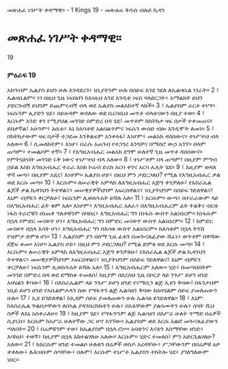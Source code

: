 ﻿
 መጽሐፈ ነገሥት ቀዳማዊ። - 1 Kings 19 - መጽሐፍ ቅዱስ ብሉይ ኪዳን
# መጽሐፈ ነገሥት ቀዳማዊ።
19
### ምዕራፍ 19
አክዓብም ኤልያስ ይህን ሁሉ እንዳደረገ፥ ነቢያትንም ሁሉ በሰይፍ እንደ ገደለ ለኤልዛቤል ነገራት።
2 ፤ ኤልዛቤልም። ነገ በዚህ ጊዜ ነፍስህን ከእነዚህ እንደ አንዲቱ ነፍስ ባላደርጋት፥ አማልክት ይህን ያድርጉብኝ ይህንም ይጨምሩብኝ ብላ ወደ ኤልያስ መልእክተኛ ላከች።
3 ፤ ኤልያስም ፈርቶ ተነሣ፥ ነፍሱንም ሊያድን ሄደ፥ በይሁዳም ወዳለው ወደ ቤርሳቤህ መጥቶ ብላቴናውን በዚያ ተወ።
4 ፤ እርሱም አንድ ቀን የሚያህል መንገድ በምድረ በዳ ሄደ፤ መጥቶም ከክትክታ ዛፍ በታች ተቀመጠና። ይበቃኛል፤ አሁንም፥ አቤቱ፥ እኔ ከአባቶቼ አልበልጥምና ነፍሴን ውሰድ ብሎ እንዲሞት ለመነ።
5 ፤ በክትክታውም ዛፍ በታች ተጋደመ እንቅልፍም አንቀላፋ፤ እነሆም፥ መልአክ ዳሰሰውና። ተነሥተህ ብላ አለው።
6 ፤ ሲመለከትም፥ እነሆ፥ በራሱ አጠገብ የተጋገረ እንጎቻና በማሰሮ ውኃ አገኘ። በላም ጠጣም፥ ተመልሶም ተኛ።
7 ፤ የእግዚአብሔር መልአክ ደግሞ ሁለተኛ ጊዜ መጥቶ ዳሰሰውና። የምትሄድበት መንገድ ሩቅ ነውና ተነሥተህ ብላ አለው።
8 ፤ ተነሥቶም በላ ጠጣም፤ በዚያም ምግብ ኃይል እስከ እግዚአብሔር ተራራ እስከ ኮሬብ ድረስ አርባ ቀንና አርባ ሌሊት ሄደ።
9 ፤ እዚያም ወዳለ ዋሻ መጣ፥ በዚያም አደረ፤ እነሆም። ኤልያስ ሆይ፥ በዚህ ምን ታደርጋለህ? የሚል የእግዚአብሔር ቃል ወደ እርሱ መጣ።
10 ፤ እርሱም። ለሠራዊት አምላክ ለእግዚአብሔር እጅግ ቀንቻለሁ፤ የእስራኤል ልጆች ቃል ኪዳንህን ትተዋልና፥ መሠዊያዎችህንም አፍርሰዋልና፥ ነቢያትህንም በሰይፍ ገድለዋልና፤ እኔም ብቻዬን ቀርቻለሁ፤ ነፍሴንም ሊወስዱአት ይሻሉ አለ።
11 ፤ እርሱም። ውጣ፥ በተራራውም ላይ በእግዚአብሔር ፊት ቁም አለ። እነሆም፥ እግዚአብሔር አለፈ፥ በእግዚአብሔርም ፊት ትልቅና ብርቱ ነፋስ ተራሮቹን ሰነጠቀ ዓለቶቹንም ሰባበረ፥ እግዚአብሔር ግን በነፋሱ ውስጥ አልነበረም። ከነፋሱም በኋላ የምድር መናወጥ ሆነ፥ እግዚአብሔር ግን በምድር መናወጥ ውስጥ አልነበረም።
12 ፤ ከምድር መናወጥ በኋላ እሳት ሆነ፥ እግዚአብሔር ግን በእሳቱ ውስጥ አልነበረም። ከእሳቱም በኋላ ትንሽ የዝምታ ድምፅ ሆነ።
13 ፤ ኤልያስም ያን በሰማ ጊዜ ፊቱን በመጐናጸፊያው ሸፈነ፥ ወጥቶም በዋሻው ደጃፍ ቆመ። እነሆ። ኤልያስ ሆይ፥ በዚህ ምን ታደርጋለህ? የሚል ድምፅ ወደ እርሱ መጣ።
14 ፤ እርሱም። ለሠራዊት አምላክ ለእግዚአብሔር እጅግ ቀንቻለሁ፤ የእስራኤል ልጆች ቃል ኪዳንህን ትተዋልና፥ መሠዊያዎችህንም አፍርሰዋልና፥ ነቢያትህንም በሰይፍ ገድለዋልና፤ እኔም ብቻዬን ቀርቻለሁ፤ ነፍሴንም ሊወስዱአት ይሻሉ አለ።
15 ፤ እግዚአብሔርም አለው። ሂድ፥ በመጣህበትም መንገድ በምድረ በዳ ወደ ደማስቆ ተመለስ፤ ከዚያም በደረስህ ጊዜ በሶርያ ላይ ንጉሥ ይሆን ዘንድ አዛሄልን ቅባው፤
16 ፤ በእስራኤልም ላይ ንጉሥ ይሆን ዘንድ የናሜሲን ልጅ ኢዩን ቅባው፤ በፋንታህም ነቢይ ይሆን ዘንድ የአቤልምሖላን ሰው የሣፋጥን ልጅ ኤልሳዕን ቅባው ከአዛሄልም ሰይፍ ያመለጠውን ሁሉ።
17 ፤ ኢዩ ይገድለዋል፤ ከኢዩም ሰይፍ ያመለጠውን ሁሉ ኤልሳዕ ይገድለዋል።
18 ፤ እኔም ከእስራኤል ጕልበታቸውን ለበኣል ያላንበረከኩትን ሁሉ፥ በአፋቸውም ያልሳሙትን ሁሉ፥ ሰባት ሺህ ሰዎች ለእኔ አስቀራለሁ።
19 ፤ ከዚያም ሄደ፥ የሣፋጥንም ልጅ ኤልሳዕን በአሥራ ሁለት ጥማድ በሬዎች ሲያርስ፥ እርሱም ከአሥራ ሁለተኛው ጋር ሆኖ አገኘው። ኤልያስም ወደ እርሱ አልፎ መጐናጸፊያውን ጣለበት።
20 ፤ በሬዎቹንም ተወ፥ ከኤልያስም በኋላ ሮጦ። አባቴንና እናቴን እስማቸው ዘንድ፥ እባክህ፥ ተወኝ፥ ከዚያም በኋላ እከተልሃለሁ አለው። እርሱም። ሂድና ተመለስ፤ ምን አድርጌልሃለሁ? አለው።
21 ፤ ከእርሱም ዘንድ ተመልሶ ሁለቱን በሬዎች ወስዶ አረዳቸው፥ ሥጋቸውንም በበሬዎቹ ዕቃ ቀቀለው፥ ለሕዝቡም ሰጣቸው፥ በሉም፤ እርሱም ተነሥቶ ኤልያስን ተከትሎ ሄደ፥ ያገለግለውም ነበር። 
